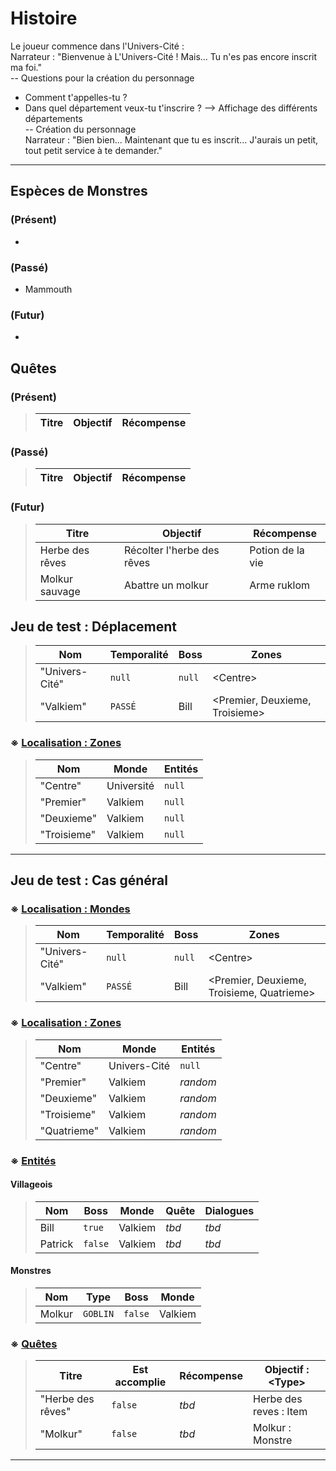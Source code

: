 # Histoire

Le joueur commence dans l'Univers-Cité :  
Narrateur : "Bienvenue à L'Univers-Cité ! Mais... Tu n'es pas encore inscrit ma foi."  
-- Questions pour la création du personnage  
* Comment t'appelles-tu ?  
* Dans quel département veux-tu t'inscrire ? --> Affichage des différents départements  
-- Création du personnage  
Narrateur : "Bien bien... Maintenant que tu es inscrit... J'aurais un petit, tout petit service à te demander."  

<hr>

## Espèces de Monstres
### (Présent)
* 
### (Passé)
* Mammouth
### (Futur)
* 

## Quêtes 
### (Présent)
> | Titre | Objectif | Récompense |
> |---|---|---|
>

### (Passé)
> | Titre | Objectif | Récompense |
> |---|---|---|
>

### (Futur)
> | Titre | Objectif | Récompense |
> |---|---|---|
> | Herbe des rêves | Récolter l'herbe des rêves | Potion de la vie |
> | Molkur sauvage | Abattre un molkur | Arme ruklom|


## Jeu de test : Déplacement
> | Nom | Temporalité | Boss | Zones |
> | --- | --- | --- | --- |
> | "Univers-Cité" | `null` | `null` | \<Centre> |
> | "Valkiem" | `PASSÉ` | Bill | \<Premier, Deuxieme, Troisieme> |
### ※ <u>Localisation : Zones</u>
> | Nom | Monde | Entités |
> | --- | --- | --- |
> | "Centre" | Université | `null` |
> | "Premier" | Valkiem | `null` |
> | "Deuxieme" | Valkiem | `null` |
> | "Troisieme" | Valkiem | `null` |

<hr>

## Jeu de test : Cas général
### ※ <u>Localisation : Mondes</u>
> | Nom | Temporalité | Boss | Zones |
> | --- | --- | --- | --- |
> | "Univers-Cité" | `null` | `null` | \<Centre> |
> | "Valkiem" | `PASSÉ` | Bill | \<Premier, Deuxieme, Troisieme, Quatrieme> |

### ※ <u>Localisation : Zones</u>
> | Nom | Monde | Entités |
> | --- | --- | --- |
> | "Centre" | Univers-Cité | `null` |
> | "Premier" | Valkiem | *random* |
> | "Deuxieme" | Valkiem | *random* |
> | "Troisieme" | Valkiem | *random* |
> | "Quatrieme" | Valkiem | *random* |

### ※ <u>Entités</u>
#### **Villageois**
> | Nom | Boss | Monde | Quête | Dialogues |
> | --- | --- | --- | --- | --- |
> | Bill | `true` | Valkiem | *tbd* | *tbd* |
> | Patrick | `false` | Valkiem | *tbd* | *tbd* |
#### **Monstres**
> | Nom | Type | Boss | Monde |
> | --- | --- | --- | --- |
> | Molkur | `GOBLIN` | `false` | Valkiem |


### ※ <u>Quêtes</u>
> | Titre | Est accomplie | Récompense | Objectif : \<Type> | 
> | --- | --- | --- | --- |
> | "Herbe des rêves" | `false` | *tbd* | Herbe des reves : Item |
> | "Molkur" | `false` | *tbd* | Molkur : Monstre |
<hr>
